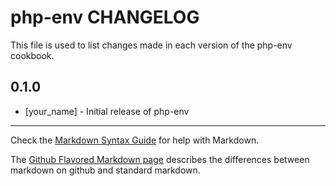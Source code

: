 # php-env CHANGELOG

This file is used to list changes made in each version of the php-env cookbook.

## 0.1.0
- [your_name] - Initial release of php-env

- - -
Check the [Markdown Syntax Guide](http://daringfireball.net/projects/markdown/syntax) for help with Markdown.

The [Github Flavored Markdown page](http://github.github.com/github-flavored-markdown/) describes the differences between markdown on github and standard markdown.
